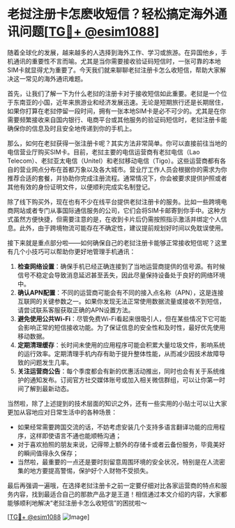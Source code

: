 # 老挝注册卡怎麽收短信？轻松搞定海外通讯问题[[TG💪+ @esim1088](https://t.me/s/esim1088)]

随着全球化的发展，越来越多的人选择到海外工作、学习或旅游。在异国他乡，手机通讯的重要性不言而喻。尤其是当你需要接收验证码短信时，一张可靠的本地SIM卡就显得尤为重要了。今天我们就来聊聊老挝注册卡怎么收短信，帮助大家解决这一常见的海外通讯难题。

首先，让我们了解一下为什么老挝的注册卡对于接收短信如此重要。老挝是一个位于东南亚的小国，近年来旅游业和经济发展迅速。无论是短期旅行还是长期居住，如果你打算在老挝停留一段时间，拥有一张本地SIM卡是必不可少的。尤其是在你需要频繁接收来自国内银行、电商平台或其他服务的验证码短信时，老挝注册卡能确保你的信息及时且安全地传递到你的手机上。

那么，如何在老挝获得一张注册卡呢？其实方法非常简单。你可以直接前往当地的电信营业厅购买SIM卡。目前，老挝主要的电信运营商有老挝电信（Lao Telecom）、老挝亚太电信（Unitel）和老挝移动电信（Tigo）。这些运营商都有各自的营业网点分布在首都万象以及各大城市。营业厅工作人员会根据你的需求为你推荐合适的套餐，并协助你完成注册流程。通常情况下，你会被要求提供护照或者其他有效的身份证明文件，以便顺利完成实名制登记。

除了线下购买外，现在也有不少在线平台提供老挝注册卡的服务。比如一些跨境电商网站或者专门从事国际通信服务的公司，它们会将SIM卡邮寄到你手中。这种方式虽然方便快捷，但需要注意的是，在收到卡片后仍需按照指示激活并绑定个人信息。此外，由于跨境物流可能存在不确定性，建议提前规划好时间以免耽误使用。

接下来就是重点部分啦——如何确保自己的老挝注册卡能够正常接收短信呢？这里有几个小技巧可以帮助你更好地管理手机通讯：

1. **检查网络设置**：确保手机已经正确连接到了当地运营商提供的信号源。有时候信号不稳定会导致消息延迟甚至丢失，因此尽量保持设备处于良好的网络环境中。
2. **确认APN配置**：不同的运营商可能会有不同的接入点名称（APN），这是连接互联网的关键参数之一。如果你发现无法正常使用数据流量或接收不到短信，请尝试联系客服获取正确的APN设置方法。
3. **避免使用公共Wi-Fi**：尽管免费Wi-Fi看起来很吸引人，但在某些情况下它可能会影响正常的短信接收功能。为了保证信息的安全性和及时性，最好优先使用移动数据。
4. **定期清理缓存**：长时间未使用的应用程序可能会积累大量垃圾文件，影响系统的运行效率。定期清理手机内存有助于提升整体性能，从而减少因技术故障导致的问题发生几率。
5. **关注运营商公告**：每个季度都会有新的优惠活动推出，同时也会有关于系统维护的通知发布。订阅官方社交媒体账号或加入相关微信群组，可以让你第一时间了解到最新动态。

当然啦，除了上述提到的技术层面的知识之外，还有一些实用的小贴士可以让大家更加从容地应对日常生活中的各种场景：

- 如果经常需要跨国交流的话，不妨考虑安装几个支持多语言翻译功能的应用程序，这样即使语言不通也能顺畅沟通；
- 对于喜欢拍照的朋友来说，记得带上额外的存储卡或者云备份服务，毕竟美好的瞬间值得永久保存；
- 当然啦，最重要的一点还是要时刻留意周围环境的安全状况，特别是在人流密集的地方要提高警惕，保护好个人财物不受损失。

最后再强调一遍哦，在选择老挝注册卡之前一定要仔细对比各家运营商的特点和服务内容，找到最适合自己的那款产品才是王道！相信通过本文介绍的内容，大家都能够顺利地解决“老挝注册卡怎么收短信”的困扰啦～

[[TG💪+ @esim1088](https://t.me/s/esim1088) ![Image](https://i.postimg.cc/4NQfJmqS/Snipaste-2025-05-13-00-14-12.png)]